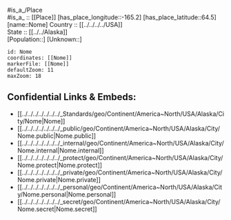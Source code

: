 ﻿---
location: [64.5,-165.2] 
mapzoom: [7,12] 
mapmarker: city 
type: City
tags:
- geo/City


SpocWebEntityId: 32940
isDeleted: false
confidential: public

---
#is_a_/Place  
#is_a_ :: [[Place]] 
[has_place_longitude::-165.2] 
[has_place_latitude::64.5] 
[name::Nome] 
Country :: [[../../../../USA]]  
State :: [[../../Alaska]]  
[Population::] 
[Unknown::] 


```leaflet
id: Nome
coordinates: [[Nome]] 
markerFile: [[Nome]] 
defaultZoom: 11 
maxZoom: 18
```


## Confidential Links & Embeds: 
- [[../../../../../../../_Standards/geo/Continent/America~North/USA/Alaska/City/Nome|Nome]] 
- [[../../../../../../../_public/geo/Continent/America~North/USA/Alaska/City/Nome.public|Nome.public]] 
- [[../../../../../../../_internal/geo/Continent/America~North/USA/Alaska/City/Nome.internal|Nome.internal]] 
- [[../../../../../../../_protect/geo/Continent/America~North/USA/Alaska/City/Nome.protect|Nome.protect]] 
- [[../../../../../../../_private/geo/Continent/America~North/USA/Alaska/City/Nome.private|Nome.private]] 
- [[../../../../../../../_personal/geo/Continent/America~North/USA/Alaska/City/Nome.personal|Nome.personal]] 
- [[../../../../../../../_secret/geo/Continent/America~North/USA/Alaska/City/Nome.secret|Nome.secret]] 
